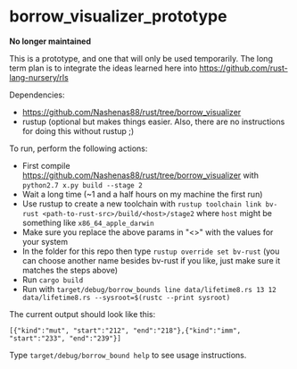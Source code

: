 # borrow_visualizer_prototype

**No longer maintained**

This is a prototype, and one that will only be used temporarily. The long term plan is to integrate the ideas learned here into https://github.com/rust-lang-nursery/rls

Dependencies:
* https://github.com/Nashenas88/rust/tree/borrow_visualizer
* rustup (optional but makes things easier. Also, there are no instructions for doing this without rustup ;)

To run, perform the following actions:
* First compile https://github.com/Nashenas88/rust/tree/borrow_visualizer with `python2.7 x.py build --stage 2`
* Wait a long time (~1 and a half hours on my machine the first run)
* Use rustup to create a new toolchain with `rustup toolchain link bv-rust <path-to-rust-src>/build/<host>/stage2` where `host` might be something like `x86_64_apple_darwin`
* Make sure you replace the above params in "<>" with the values for your system
* In the folder for this repo then type `rustup override set bv-rust` (you can choose another name besides bv-rust if you like, just make sure it matches the steps above)
* Run `cargo build`
* Run with `target/debug/borrow_bounds line data/lifetime8.rs 13 12 data/lifetime8.rs --sysroot=$(rustc --print sysroot)`

The current output should look like this:
```
[{"kind":"mut", "start":"212", "end":"218"},{"kind":"imm", "start":"233", "end":"239"}]
```

Type `target/debug/borrow_bound help` to see usage instructions.
